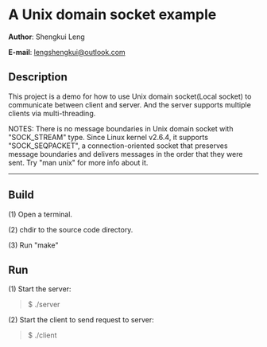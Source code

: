  A Unix domain socket example
==============================
**Author**: Shengkui Leng

**E-mail**: lengshengkui@outlook.com


Description
-----------
This project is a demo for how to use Unix domain socket(Local socket) to
communicate between client and server.  And the server supports multiple
clients via multi-threading.

NOTES: There is no message boundaries in Unix domain socket with "SOCK\_STREAM"
type. Since Linux kernel v2.6.4, it supports "SOCK\_SEQPACKET", a
connection-oriented socket that preserves message boundaries and delivers
messages in the order that they were sent. Try "man unix" for more info about
it.

* * *

Build
-----------
(1) Open a terminal.

(2) chdir to the source code directory.

(3) Run "make"


Run
-----------
(1) Start the server:

>    $ ./server

(2) Start the client to send request to server:

>    $ ./client

